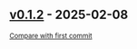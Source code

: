 <!-- insertion marker -->

## [v0.1.2](https://github.com/MarTrepodi/mhanndalorian-bot-api/releases/tag/0.0.1) - 2025-02-08

<small>[Compare with first commit](https://github.com/MarTrepodi/mhanndalorian-bot-api/compare/d8ca0c85027fde044efebcfd42923012183ec2d1...0.0.1)</small>
